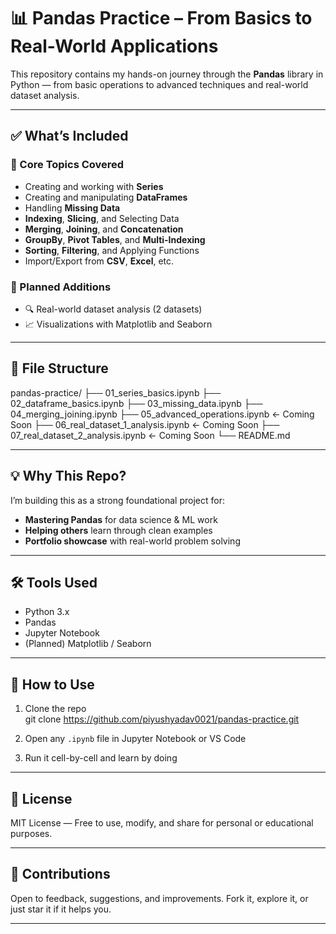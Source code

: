 # 📊 Pandas Practice – From Basics to Real-World Applications

This repository contains my hands-on journey through the **Pandas** library in Python — from basic operations to advanced techniques and real-world dataset analysis.

---

## ✅ What’s Included

### 🧠 Core Topics Covered
- Creating and working with **Series**
- Creating and manipulating **DataFrames**
- Handling **Missing Data**
- **Indexing**, **Slicing**, and Selecting Data
- **Merging**, **Joining**, and **Concatenation**
- **GroupBy**, **Pivot Tables**, and **Multi-Indexing**
- **Sorting**, **Filtering**, and Applying Functions
- Import/Export from **CSV**, **Excel**, etc.

### 📂 Planned Additions
- 🔍 Real-world dataset analysis (2 datasets)
- 📈 Visualizations with Matplotlib and Seaborn

---

## 📁 File Structure

pandas-practice/
├── 01_series_basics.ipynb
├── 02_dataframe_basics.ipynb
├── 03_missing_data.ipynb
├── 04_merging_joining.ipynb
├── 05_advanced_operations.ipynb ← Coming Soon
├── 06_real_dataset_1_analysis.ipynb ← Coming Soon
├── 07_real_dataset_2_analysis.ipynb ← Coming Soon
└── README.md


---

## 💡 Why This Repo?

I’m building this as a strong foundational project for:
- **Mastering Pandas** for data science & ML work
- **Helping others** learn through clean examples
- **Portfolio showcase** with real-world problem solving

---

## 🛠 Tools Used
- Python 3.x  
- Pandas  
- Jupyter Notebook  
- (Planned) Matplotlib / Seaborn

---

## 🚀 How to Use

1. Clone the repo  
git clone https://github.com/piyushyadav0021/pandas-practice.git


2. Open any `.ipynb` file in Jupyter Notebook or VS Code  
3. Run it cell-by-cell and learn by doing

---

## 📄 License

MIT License — Free to use, modify, and share for personal or educational purposes.

---

## 🙌 Contributions

Open to feedback, suggestions, and improvements. Fork it, explore it, or just star it if it helps you.

---
